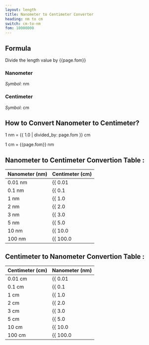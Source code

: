 ```yaml
---
layout: length
title: Nanometer to Centimeter Converter
heading: nm to cm
switch: cm-to-nm
fom: 10000000
---
```


## Formula
Divide the length value by {{page.fom}}

### Nanometer
*Symbol*: nm

### Centimeter
*Symbol*: cm

## How to Convert Nanometer to Centimeter?
1 nm = {{ 1.0 | divided_by: page.fom }} cm

1 cm = {{page.fom}} nm

## Nanometer to Centimeter Convertion Table :

| Nanometer (nm) | Centimeter (cm) |
| ---- | ---- |
| 0.01 nm | {{ 0.01 | divided_by: page.fom | round: 12 }} cm |
| 0.1 nm | {{ 0.1 | divided_by: page.fom | round: 12 }} cm |
| 1 nm | {{ 1.0 | divided_by: page.fom | round: 12 }} cm |
| 2 nm | {{ 2.0 | divided_by: page.fom | round: 12 }} cm |
| 3 nm | {{ 3.0 | divided_by: page.fom | round: 12 }} cm |
| 5 nm | {{ 5.0 | divided_by: page.fom | round: 12 }} cm |
| 10 nm | {{ 10.0 | divided_by: page.fom | round: 12 }} cm |
| 100 nm | {{ 100.0 | divided_by: page.fom | round: 12 }} cm |

## Centimeter to Nanometer Convertion Table :

| Centimeter (cm) | Nanometer (nm) |
| ---- | ---- |
| 0.01 cm | {{ 0.01 | times: page.fom | round: 12 }} nm |
| 0.1 cm | {{ 0.1 | times: page.fom | round: 12 }} nm |
| 1 cm | {{ 1.0 | times: page.fom | round: 12 }} nm |
| 2 cm | {{ 2.0 | times: page.fom | round: 12 }} nm |
| 3 cm | {{ 3.0 | times: page.fom | round: 12 }} nm |
| 5 cm | {{ 5.0 | times: page.fom | round: 12 }} nm |
| 10 cm | {{ 10.0 | times: page.fom | round: 12 }} nm |
| 100 cm | {{ 100.0 | times: page.fom | round: 12 }} nm |

<script>
selectInput[0].selected = true
selectOutput[3].selected = true
</script>
